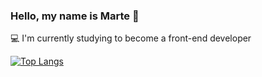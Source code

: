 ### Hello, my name is Marte 👋


:computer: I'm currently studying to become a front-end developer

[![Top Langs](https://github-readme-stats.vercel.app/api/top-langs/?username=martemoslet)](https://github.com/martemoslet/github-readme-stats)

